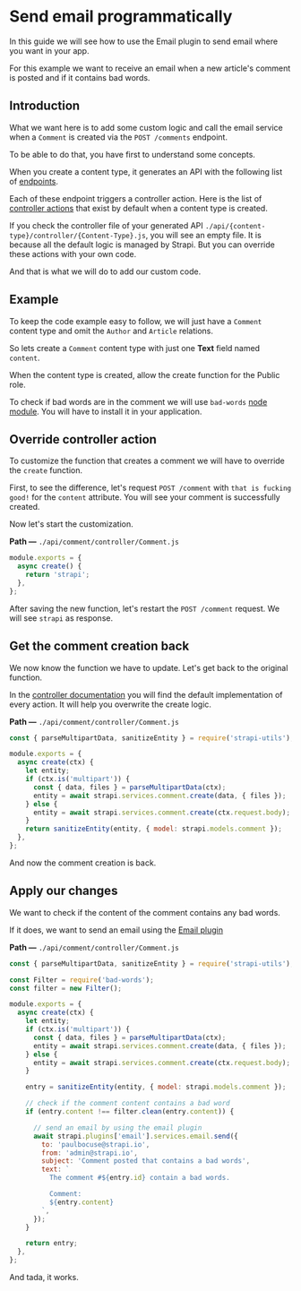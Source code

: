 # Send email programmatically

In this guide we will see how to use the Email plugin to send email where you want in your app.

For this example we want to receive an email when a new article's comment is posted and if it contains bad words.

## Introduction

What we want here is to add some custom logic and call the email service when a `Comment` is created via the `POST /comments` endpoint.

To be able to do that, you have first to understand some concepts.

When you create a content type, it generates an API with the following list of [endpoints](../content-api/endpoint.md).

Each of these endpoint triggers a controller action. Here is the list of [controller actions](../concepts/controller.md) that exist by default when a content type is created.

If you check the controller file of your generated API `./api/{content-type}/controller/{Content-Type}.js`, you will see an empty file. It is because all the default logic is managed by Strapi. But you can override these actions with your own code.

And that is what we will do to add our custom code.

## Example

To keep the code example easy to follow, we will just have a `Comment` content type and omit the `Author` and `Article` relations.

So lets create a `Comment` content type with just one **Text** field named `content`.

When the content type is created, allow the create function for the Public role.

To check if bad words are in the comment we will use `bad-words` [node module](https://www.npmjs.com/package/bad-words). You will have to install it in your application.

## Override controller action

To customize the function that creates a comment we will have to override the `create` function.

First, to see the difference, let's request `POST /comment` with `that is fucking good!` for the `content` attribute.
You will see your comment is successfully created.

Now let's start the customization.

**Path —** `./api/comment/controller/Comment.js`

```js
module.exports = {
  async create() {
    return 'strapi';
  },
};
```

After saving the new function, let's restart the `POST /comment` request. We will see `strapi` as response.

## Get the comment creation back

We now know the function we have to update. Let's get back to the original function.

In the [controller documentation](../concepts/controllers.html#extending-a-model-controller) you will find the default implementation of every action. It will help you overwrite the create logic.

**Path —** `./api/comment/controller/Comment.js`

```js
const { parseMultipartData, sanitizeEntity } = require('strapi-utils');

module.exports = {
  async create(ctx) {
    let entity;
    if (ctx.is('multipart')) {
      const { data, files } = parseMultipartData(ctx);
      entity = await strapi.services.comment.create(data, { files });
    } else {
      entity = await strapi.services.comment.create(ctx.request.body);
    }
    return sanitizeEntity(entity, { model: strapi.models.comment });
  },
};
```

And now the comment creation is back.

## Apply our changes

We want to check if the content of the comment contains any bad words.

If it does, we want to send an email using the [Email plugin](../plugins/email.md)

**Path —** `./api/comment/controller/Comment.js`

```js
const { parseMultipartData, sanitizeEntity } = require('strapi-utils');

const Filter = require('bad-words');
const filter = new Filter();

module.exports = {
  async create(ctx) {
    let entity;
    if (ctx.is('multipart')) {
      const { data, files } = parseMultipartData(ctx);
      entity = await strapi.services.comment.create(data, { files });
    } else {
      entity = await strapi.services.comment.create(ctx.request.body);
    }

    entry = sanitizeEntity(entity, { model: strapi.models.comment });

    // check if the comment content contains a bad word
    if (entry.content !== filter.clean(entry.content)) {

      // send an email by using the email plugin
      await strapi.plugins['email'].services.email.send({
        to: 'paulbocuse@strapi.io',
        from: 'admin@strapi.io',
        subject: 'Comment posted that contains a bad words',
        text: `
          The comment #${entry.id} contain a bad words.

          Comment:
          ${entry.content}
        `,
      });
    }

    return entry;
  },
};
```

And tada, it works.
